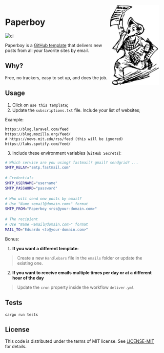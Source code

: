 <img src="https://raw.githubusercontent.com/eduardostuart/paperboy/main/.github/resources/paperboy.png" alt="Paperboy" width="160" align="right">

# Paperboy

[![ci](https://github.com/eduardostuart/paperboy/actions/workflows/ci.yml/badge.svg?branch=main)](https://github.com/eduardostuart/paperboy/actions/workflows/ci.yml)

Paperboy is a [GitHub template](https://docs.github.com/en/repositories/creating-and-managing-repositories/creating-a-repository-from-a-template) that delivers new posts from all your favorite sites by email. 

## Why?

Free, no trackers, easy to set up, and does the job.

## Usage

1. Click on `use this template`;
2. Update the `subscriptions.txt` file. Include your list of websites;

Example:
```
https://blog.laravel.com/feed
https://blog.mozilla.org/feed/
# https://news.mit.edu/rss/feed (this will be ignored)
https://labs.spotify.com/feed/
```

3. Include these environment variables (`GitHub Secrets`):

```bash
# Which service are you using? fastmail? gmail? sendgrid? ... 
SMTP_RELAY="smtp.fastmail.com" 

# Credentials
SMTP_USERNAME="username" 
SMTP_PASSWORD="password" 

# Who will send new posts by email? 
# Use "Name <email@domain.com>" format
SMTP_FROM="Paperboy <rss@your-domain.com>" 

# The recipient 
# Use "Name <email@domain.com>" format
MAIL_TO="Eduardo <to@your-domain.com>" 
```

Bonus:

1. **If you want a different template:**
> Create a new `Handlebars` file in the `emails` folder or update the existing one.

2. **If you want to receive emails multiple times per day or at a different hour of the day**
> Update the `cron` property inside the workflow `deliver.yml`

## Tests

```
cargo run tests
```

## License

This code is distributed under the terms of MIT license.
See [LICENSE-MIT](LICENSE-MIT) for details.
